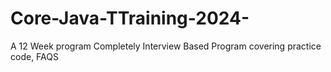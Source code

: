 # Core-Java-TTraining-2024-
A 12 Week program Completely Interview Based Program covering practice code, FAQS
